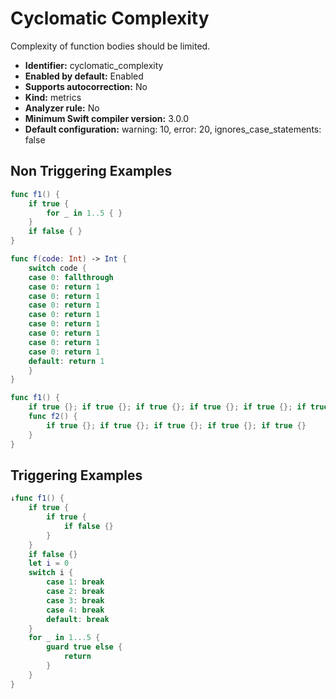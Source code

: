 # Cyclomatic Complexity

Complexity of function bodies should be limited.

* **Identifier:** cyclomatic_complexity
* **Enabled by default:** Enabled
* **Supports autocorrection:** No
* **Kind:** metrics
* **Analyzer rule:** No
* **Minimum Swift compiler version:** 3.0.0
* **Default configuration:** warning: 10, error: 20, ignores_case_statements: false

## Non Triggering Examples

```swift
func f1() {
    if true {
        for _ in 1..5 { }
    }
    if false { }
}
```

```swift
func f(code: Int) -> Int {
    switch code {
    case 0: fallthrough
    case 0: return 1
    case 0: return 1
    case 0: return 1
    case 0: return 1
    case 0: return 1
    case 0: return 1
    case 0: return 1
    case 0: return 1
    default: return 1
    }
}
```

```swift
func f1() {
    if true {}; if true {}; if true {}; if true {}; if true {}; if true {}
    func f2() {
        if true {}; if true {}; if true {}; if true {}; if true {}
    }
}
```

## Triggering Examples

```swift
↓func f1() {
    if true {
        if true {
            if false {}
        }
    }
    if false {}
    let i = 0
    switch i {
        case 1: break
        case 2: break
        case 3: break
        case 4: break
        default: break
    }
    for _ in 1...5 {
        guard true else {
            return
        }
    }
}
```
